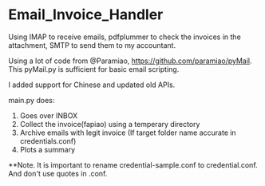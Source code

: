 # Email_Invoice_Handler
Using IMAP to receive emails, pdfplummer to check the invoices in the attachment, SMTP to send them to my accountant.


Using a lot of code from @Paramiao, https://github.com/paramiao/pyMail.
This pyMail.py is sufficient for basic email scripting.

I added support for Chinese and updated old APIs.


main.py does:
1. Goes over INBOX
2. Collect the invoice(fapiao) using a temperary directory
3. Archive emails with legit invoice (If target folder name accurate in credentials.conf)
4. Plots a summary

**Note. It is important to rename credential-sample.conf to credential.conf. And don't use quotes in .conf.
